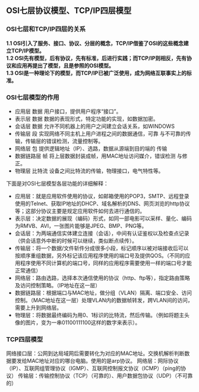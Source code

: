 ## **OSI七层协议模型、TCP/IP四层模型**

### OSI七层和TCP/IP四层的关系    
**1.1 OSI引入了服务、接口、协议、分层的概念，TCP/IP借鉴了OSI的这些概念建立TCP/IP模型。     
1.2 OSI先有模型，后有协议，先有标准，后进行实践；而TCP/IP则相反，先有协议和应用再提出了模型，且是参照的OSI模型。      
1.3 OSI是一种理论下的模型，而TCP/IP已被广泛使用，成为网络互联事实上的标准。**

### OSI七层模型的作用
* 应用层 数据 用户接口，提供用户程序“接口”。 
* 表示层 数据 数据的表现形式，特定功能的实现，如数据加密。 
* 会话层 数据 允许不同机器上的用户之间建立会话关系，如WINDOWS 
* 传输层 段 实现网络不同主机上用户进程之间的数据通信，可靠 
与不可靠的传输，传输层的错误检测，流量控制等。 
* 网络层 包 提供逻辑地址（IP）、选路，数据从源端到目的端的 
传输 
* 数据链路层 帧 将上层数据封装成帧，用MAC地址访问媒介，错误检测 
与修正。 
* 物理层 比特流 设备之间比特流的传输，物理接口，电气特性等。 

下面是对OSI七层模型各层功能的详细解释：   
* 应用层：就是应用软件使用的协议，如邮箱使用的POP3，SMTP、远程登录使用的Telnet、获取IP地址的DHCP、域名解析的DNS、网页浏览的http协议等；这部分协议主要是规定应用软件如何去进行通信的。   
* 表示层：决定数据的展现（编码）形式，如同一部电影可以采样、量化、编码为RMVB、AVI，一张图片能够是JPEG、BMP、PNG等。  
* 会话层：为两端通信实体建立连接（会话），中间有认证鉴权以及检查点记录（供会话意外中断的时候可以继续，类似断点续传）。   
* 传输层：将一个数据/文件斩件分成很多小段，标记顺序以被对端接收后可以按顺序重组数据，另外标记该应用程序使用的端口号及提供QOS。（不同的应用程序使用不同计算机的端口号，同样的应用程序需要使用一样的端口号才能正常通信）
* 网络层：路由选路，选择本次通信使用的协议（http、ftp等），指定路由策略及访问控制策略。（IP地址在这一层）  
* 数据链路层：根据端口与MAC地址，做分组（VLAN）隔离、端口安全、访问控制。（MAC地址在这一层）处理VLAN内的数据帧转发，跨VLAN间的访问，需要上升到网络层。    
* 物理层：将数据最终编码为用0、1标识的比特流，然后传输。（例如将题主头像的图片，变为一串01100111100这样的数字来表示）。

### TCP四层模型

网络接口层：公网到达局域网后需要转化为对应的MAC地址。交换机解析判断数据要发给MAC地址对应的哪台电脑。使用的是arp协议。
网络层：网际协议（IP）、互联网组管理协议（IGMP）、互联网控制报文协议（ICMP）（ping的协议）
传输层：传输控制协议（TCP）（可靠的）、用户数据包协议（UDP）（不可靠的）

